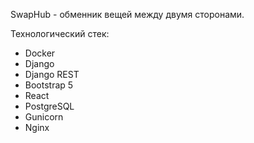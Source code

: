 SwapHub - обменник вещей между двумя сторонами.

Технологический стек: 
* Docker
* Django
* Django REST
* Bootstrap 5
* React
* PostgreSQL
* Gunicorn
* Nginx
